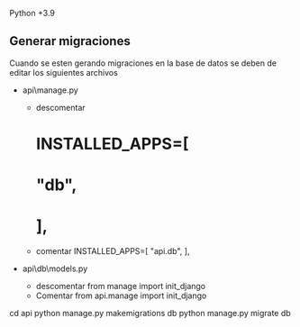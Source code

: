 Python +3.9

## Generar migraciones


Cuando se esten gerando migraciones en la base de datos se deben de editar los siguientes archivos

- api\manage.py
    - descomentar
        # INSTALLED_APPS=[
        #     "db",
        # ],
    - comentar
        INSTALLED_APPS=[
            "api.db",
        ],

- api\db\models.py
    - descomentar
        from manage import init_django
    - Comentar
        from api.manage import init_django

cd api
python manage.py makemigrations db
python manage.py migrate db